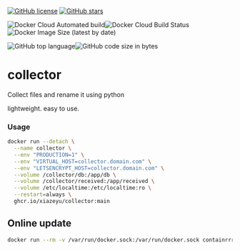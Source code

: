 [![GitHub license](https://img.shields.io/github/license/xiazeyu/collector)](https://github.com/xiazeyu/collector/blob/main/LICENSE) [![GitHub stars](https://img.shields.io/github/stars/xiazeyu/collector)](https://github.com/xiazeyu/collector/stargazers)

![Docker Cloud Automated build](https://img.shields.io/docker/cloud/automated/xiazeyu2011/collector)![Docker Cloud Build Status](https://img.shields.io/docker/cloud/build/xiazeyu2011/collector)![Docker Image Size (latest by date)](https://img.shields.io/docker/image-size/xiazeyu2011/collector)

![GitHub top language](https://img.shields.io/github/languages/top/xiazeyu/collector)![GitHub code size in bytes](https://img.shields.io/github/languages/code-size/xiazeyu/collector)

# collector

Collect files and rename it using python

lightweight. easy to use.

### Usage

```bash
docker run --detach \
  --name collector \
  --env "PRODUCTION=1" \
  --env "VIRTUAL_HOST=collector.domain.com" \
  --env "LETSENCRYPT_HOST=collector.domain.com" \
  --volume /collector/db:/app/db \
  --volume /collector/received:/app/received \
  --volume /etc/localtime:/etc/localtime:ro \
  --restart=always \
  ghcr.io/xiazeyu/collector:main
```

## Online update

```bash
docker run --rm -v /var/run/docker.sock:/var/run/docker.sock containrrr/watchtower --cleanup --run-once collector
```


